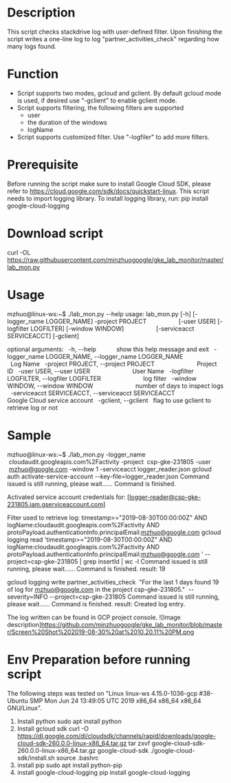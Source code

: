 # Description
This script checks stackdrive log with user-defined filter. 
Upon finishing the script writes a one-line log to log "partner_activities_check" regarding how many logs found.

# Function
* Script supports two modes, gcloud and gclient. By default gcloud mode is used, if desired use "-gclient" to enable gclient mode.
* Script supports filtering, the following filters are supported
  - user
  - the duration of the windows
  - logName
* Script supports customized filter. Use "-logfiler" to add more filters.  

# Prerequisite
Before running the script make sure to install Google Cloud SDK, please refer to https://cloud.google.com/sdk/docs/quickstart-linux.
This script needs to import logging library. To install logging library, run:
            pip install google-cloud-logging 
            

# Download script
curl -OL https://raw.githubusercontent.com/minzhuogoogle/gke_lab_monitor/master/lab_mon.py

# Usage 
mzhuo@linux-ws:~$ ./lab_mon.py --help
usage: lab_mon.py [-h] [-logger_name LOGGER_NAME] -project PROJECT
                  [-user USER] [-logfilter LOGFILTER] [-window WINDOW]
                  [-serviceacct SERVICEACCT] [-gclient]

optional arguments:
  -h, --help            show this help message and exit
  -logger_name LOGGER_NAME, --logger_name LOGGER_NAME
                        Log Name
  -project PROJECT, --project PROJECT
                        Project ID
  -user USER, --user USER
                        User Name
  -logfilter LOGFILTER, --logfiler LOGFILTER
                        log filter
  -window WINDOW, --window WINDOW
                        number of days to inspect logs
  -serviceacct SERVICEACCT, --serviceacct SERVICEACCT
                        Google Cloud service account
  -gclient, --gclient   flag to use gclient to retrieve log or not


# Sample
mzhuo@linux-ws:~$ ./lab_mon.py -logger_name  cloudaudit.googleapis.com%2Factivity -project  csp-gke-231805 -user  mzhuo@google.com -window 1 -serviceacct logger_reader.json
gcloud auth activate-service-account --key-file=logger_reader.json
Command issued is still running, please wait......
Command is finished.

Activated service account credentials for: [logger-reader@csp-gke-231805.iam.gserviceaccount.com]

Filter used to retrieve log: timestamp>="2019-08-30T00:00:00Z" AND logName:cloudaudit.googleapis.com%2Factivity AND protoPayload.authenticationInfo.principalEmail:mzhuo@google.com 
gcloud logging read 'timestamp>="2019-08-30T00:00:00Z" AND logName:cloudaudit.googleapis.com%2Factivity AND protoPayload.authenticationInfo.principalEmail:mzhuo@google.com ' --project=csp-gke-231805 | grep insertId | wc -l
Command issued is still running, please wait......
Command is finished.
result: 19

gcloud logging write partner_activities_check  "For the last 1 days found 19 of log for mzhuo@google.com in the project csp-gke-231805."  --severity=INFO --project=csp-gke-231805
Command issued is still running, please wait......
Command is finished.
result: 
Created log entry.

The log written can be found in GCP project console.
![Image description]https://github.com/minzhuogoogle/gke_lab_monitor/blob/master/Screen%20Shot%202019-08-30%20at%2010.20.11%20PM.png

# Env Preparation before running script
The following steps was tested on "Linux linux-ws 4.15.0-1036-gcp #38-Ubuntu SMP Mon Jun 24 13:49:05 UTC 2019 x86_64 x86_64 x86_64 GNU/Linux".
 1. Install python 
    sudo apt install python  
 2. Install gcloud sdk
   curl -O https://dl.google.com/dl/cloudsdk/channels/rapid/downloads/google-cloud-sdk-260.0.0-linux-x86_64.tar.gz
   tar zxvf google-cloud-sdk-260.0.0-linux-x86_64.tar.gz google-cloud-sdk
   ./google-cloud-sdk/install.sh
   source .bashrc
 3. install pip
    sudo apt install python-pip
 4. install  google-cloud-logging
     pip install google-cloud-logging
